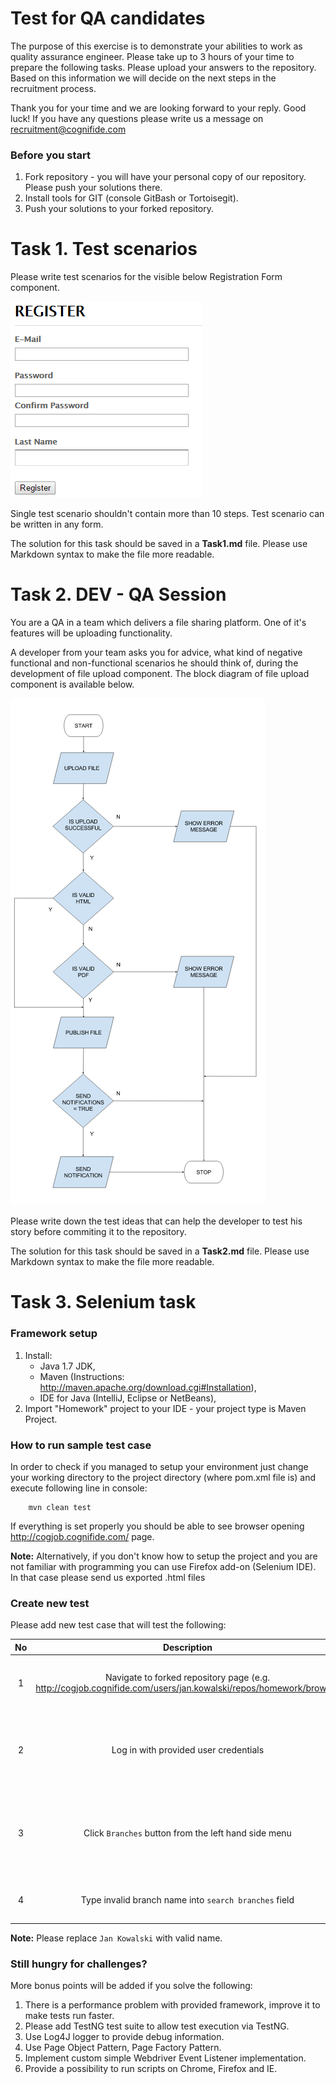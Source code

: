 # Test for QA candidates

The purpose of this exercise is to demonstrate your abilities to work as quality assurance engineer. Please take up to 3 hours of your time to prepare the following tasks. Please upload your answers to the repository. Based on this information we will decide on the next steps in the recruitment process.

Thank you for your time and we are looking forward to your reply.
Good luck! If you have any questions please write us a message on recruitment@cognifide.com

### Before you start

1. Fork repository - you will have your personal copy of our repository. Please push your solutions there.
2. Install tools for GIT (console GitBash or Tortoisegit).
3. Push your solutions to your forked repository.

# Task 1. Test scenarios

Please write test scenarios for the visible below Registration Form component.

![alt text](assets/registration_form.png "registration form")

Single test scenario shouldn't contain more than 10 steps.
Test scenario can be written in any form.

The solution for this task should be saved in a **Task1.md** file. Please use Markdown syntax to make the file more readable.

# Task 2. DEV - QA Session

You are a QA in a team which delivers a file sharing platform. One of it's features will be uploading functionality.   

A developer from your team asks you for advice, what kind of negative functional and non-functional scenarios he should think of, during the development of file upload component.
The block diagram of file upload component is available below.

![alt text](assets/file_upload_specification.png "file upload diagram")

Please write down the test ideas that can help the developer to test his story before commiting it to the repository.

The solution for this task should be saved in a **Task2.md** file. Please use Markdown syntax to make the file more readable.

# Task 3. Selenium task

### Framework setup
1. Install:
	- Java 1.7 JDK,
	- Maven (Instructions: http://maven.apache.org/download.cgi#Installation),
	- IDE for Java (IntelliJ, Eclipse or NetBeans),
2. Import "Homework" project to your IDE - your project type is Maven Project.

### How to run sample test case
In order to check if you managed to setup your environment just change your working directory
to the project directory (where pom.xml file is) and execute following line in console:

```
	mvn clean test
```

If everything is set properly you should be able to see browser opening http://cogjob.cognifide.com/ page.

**Note:** Alternatively, if you don't know how to setup the project and you are not familiar with programming you can use Firefox add-on (Selenium IDE). In that case please send us exported .html files

### Create new test

Please add new test case that will test the following:

| No        | Description           | Result  |
|:-------------:|:-------------:|:-----:|
| 1 | Navigate to forked repository page (e.g. http://cogjob.cognifide.com/users/jan.kowalski/repos/homework/browse) | Page title is `Log in - Cognifide Recruitment Stash` |
| 2 | Log in with provided user credentials| Page title is `Browse Jan Kowalski / Homework - Cognifide Recruitment Stash`|
| 3 | Click `Branches` button from the left hand side menu | Page title is `Branches for Jan Kowalski / Homework - Cognifide Recruitment Stash`|
| 4 | Type invalid branch name into `search branches` field |`No branches match` message is displayed |

**Note:** Please replace `Jan Kowalski` with valid name.

### Still hungry for challenges?
More bonus points will be added if you solve the following:

1. There is a performance problem with provided framework, improve it to make tests run faster.
2. Please add TestNG test suite to allow test execution via TestNG.
3. Use Log4J logger to provide debug information.
4. Use Page Object Pattern, Page Factory Pattern.
5. Implement custom simple Webdriver Event Listener implementation.
6. Provide a possibility to run scripts on Chrome, Firefox and IE.
